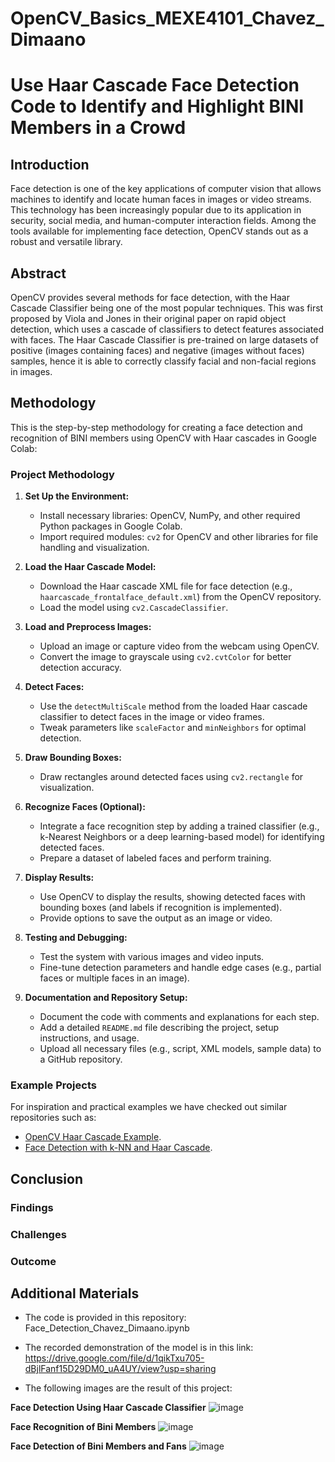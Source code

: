 # OpenCV_Basics_MEXE4101_Chavez_Dimaano

# Use Haar Cascade Face Detection Code to Identify and Highlight BINI Members in a Crowd
## Introduction

  Face detection is one of the key applications of computer vision that allows machines to identify and locate human faces in images or video streams. This technology has been increasingly popular due to its application in security, social media, and human-computer interaction fields. Among the tools available for implementing face detection, OpenCV stands out as a robust and versatile library.

## Abstract

  OpenCV provides several methods for face detection, with the Haar Cascade Classifier being one of the most popular techniques. This was first proposed by Viola and Jones in their original paper on rapid object detection, which uses a cascade of classifiers to detect features associated with faces. The Haar Cascade Classifier is pre-trained on large datasets of positive (images containing faces) and negative (images without faces) samples, hence it is able to correctly classify facial and non-facial regions in images.

## Methodology
This is the step-by-step methodology for creating a face detection and recognition of BINI members using OpenCV with Haar cascades in Google Colab:

### Project Methodology
1. **Set Up the Environment:**
   - Install necessary libraries: OpenCV, NumPy, and other required Python packages in Google Colab.
   - Import required modules: `cv2` for OpenCV and other libraries for file handling and visualization.

2. **Load the Haar Cascade Model:**
   - Download the Haar cascade XML file for face detection (e.g., `haarcascade_frontalface_default.xml`) from the OpenCV repository.
   - Load the model using `cv2.CascadeClassifier`.

3. **Load and Preprocess Images:**
   - Upload an image or capture video from the webcam using OpenCV.
   - Convert the image to grayscale using `cv2.cvtColor` for better detection accuracy.

4. **Detect Faces:**
   - Use the `detectMultiScale` method from the loaded Haar cascade classifier to detect faces in the image or video frames.
   - Tweak parameters like `scaleFactor` and `minNeighbors` for optimal detection.

5. **Draw Bounding Boxes:**
   - Draw rectangles around detected faces using `cv2.rectangle` for visualization.

6. **Recognize Faces (Optional):**
   - Integrate a face recognition step by adding a trained classifier (e.g., k-Nearest Neighbors or a deep learning-based model) for identifying detected faces.
   - Prepare a dataset of labeled faces and perform training.

7. **Display Results:**
   - Use OpenCV to display the results, showing detected faces with bounding boxes (and labels if recognition is implemented).
   - Provide options to save the output as an image or video.

8. **Testing and Debugging:**
   - Test the system with various images and video inputs.
   - Fine-tune detection parameters and handle edge cases (e.g., partial faces or multiple faces in an image).

9. **Documentation and Repository Setup:**
   - Document the code with comments and explanations for each step.
   - Add a detailed `README.md` file describing the project, setup instructions, and usage.
   - Upload all necessary files (e.g., script, XML models, sample data) to a GitHub repository.

### Example Projects
For inspiration and practical examples we have checked out similar repositories such as: 
- [OpenCV Haar Cascade Example](https://github.com/akshaykalson/face_detection_using_haarCascades).
- [Face Detection with k-NN and Haar Cascade](https://github.com/Shag0r/OpenCV-Face-Recognition-with-Haar-Cascade-and-k-NN). 

## Conclusion
### Findings
### Challenges
### Outcome

## Additional Materials

  * The code is provided in this repository: Face_Detection_Chavez_Dimaano.ipynb
    
  * The recorded demonstration of the model is in this link: https://drive.google.com/file/d/1qikTxu705-dBjlFanf15D29DM0_uA4UY/view?usp=sharing
    
  * The following images are the result of this project:

  **Face Detection Using Haar Cascade Classifier**
  ![image](https://github.com/user-attachments/assets/f8dd6187-d2af-4a13-bbd9-bbd2e2f30e38)

  **Face Recognition of Bini Members**
  ![image](https://github.com/user-attachments/assets/00b4158f-c166-478e-8230-e027262b882d)

  **Face Detection of Bini Members and Fans**
  ![image](https://github.com/user-attachments/assets/d4140cb8-d331-41f9-a069-a0075a5c4860)



















  
